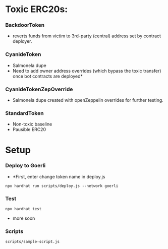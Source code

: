 

# Toxic ERC20s:

### BackdoorToken

- reverts funds from victim to 3rd-party (central) address set by contract deployer.

### CyanideToken

- Salmonela dupe
- Need to add owner address overrides (which bypass the toxic transfer) once bot contracts are deployed*

### CyanideTokenZepOverride

- Salmonela dupe created with openZeppelin overrides for further testing.

### StandardToken

- Non-toxic baseline
- Pausible ERC20


# Setup
###   Deploy to Goerli

- *First, enter change token name in deploy.js

`npx hardhat run scripts/deploy.js --network goerli`

### Test
`npx hardhat test`
- more soon

### Scripts

`scripts/sample-script.js`



